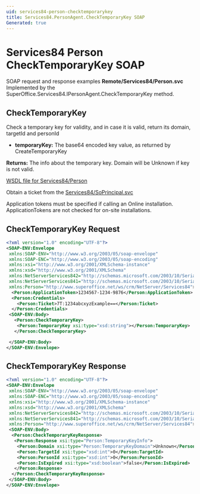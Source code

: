 ```yaml
---
uid: services84-person-checktemporarykey
title: Services84.PersonAgent.CheckTemporaryKey SOAP
Generated: true
---
```


# Services84 Person CheckTemporaryKey SOAP

SOAP request and response examples **Remote/Services84/Person.svc**
Implemented by the <see cref="M:SuperOffice.Services84.IPersonAgent.CheckTemporaryKey">SuperOffice.Services84.IPersonAgent.CheckTemporaryKey</see> method.

## CheckTemporaryKey

Check a temporary key for validity, and in case it is valid, return its domain, targetId and personId

* **temporaryKey:** The base64 encoded key value, as returned by CreateTemporaryKey

**Returns:** The info about the temporary key. Domain will be Unknown if key is not valid.


[WSDL file for Services84/Person](../Services84-Person.md)

Obtain a ticket from the [Services84/SoPrincipal.svc](../SoPrincipal/SoPrincipal.md)

Application tokens must be specified if calling an Online installation. ApplicationTokens are not checked for on-site installations.

## CheckTemporaryKey Request

```xml
<?xml version="1.0" encoding="UTF-8"?>
<SOAP-ENV:Envelope
 xmlns:SOAP-ENV="http://www.w3.org/2003/05/soap-envelope"
 xmlns:SOAP-ENC="http://www.w3.org/2003/05/soap-encoding"
 xmlns:xsi="http://www.w3.org/2001/XMLSchema-instance"
 xmlns:xsd="http://www.w3.org/2001/XMLSchema"
 xmlns:NetServerServices842="http://schemas.microsoft.com/2003/10/Serialization/Arrays"
 xmlns:NetServerServices841="http://schemas.microsoft.com/2003/10/Serialization/"
 xmlns:Person="http://www.superoffice.net/ws/crm/NetServer/Services84">
  <Person:ApplicationToken>1234567-1234-9876</Person:ApplicationToken>
  <Person:Credentials>
    <Person:Ticket>7T:1234abcxyzExample==</Person:Ticket>
  </Person:Credentials>
 <SOAP-ENV:Body>
   <Person:CheckTemporaryKey>
    <Person:TemporaryKey xsi:type="xsd:string"></Person:TemporaryKey>
   </Person:CheckTemporaryKey>

 </SOAP-ENV:Body>
</SOAP-ENV:Envelope>

```


## CheckTemporaryKey Response

```xml
<?xml version="1.0" encoding="UTF-8"?>
<SOAP-ENV:Envelope
 xmlns:SOAP-ENV="http://www.w3.org/2003/05/soap-envelope"
 xmlns:SOAP-ENC="http://www.w3.org/2003/05/soap-encoding"
 xmlns:xsi="http://www.w3.org/2001/XMLSchema-instance"
 xmlns:xsd="http://www.w3.org/2001/XMLSchema"
 xmlns:NetServerServices842="http://schemas.microsoft.com/2003/10/Serialization/Arrays"
 xmlns:NetServerServices841="http://schemas.microsoft.com/2003/10/Serialization/"
 xmlns:Person="http://www.superoffice.net/ws/crm/NetServer/Services84">
 <SOAP-ENV:Body>
  <Person:CheckTemporaryKeyResponse>
   <Person:Response xsi:type="Person:TemporaryKeyInfo">
    <Person:Domain xsi:type="Person:TemporaryKeyDomain">Unknown</Person:Domain>
    <Person:TargetId xsi:type="xsd:int">0</Person:TargetId>
    <Person:PersonId xsi:type="xsd:int">0</Person:PersonId>
    <Person:IsExpired xsi:type="xsd:boolean">false</Person:IsExpired>
   </Person:Response>
  </Person:CheckTemporaryKeyResponse>
 </SOAP-ENV:Body>
</SOAP-ENV:Envelope>

```

